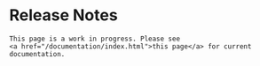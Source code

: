 # Release Notes

```{caution}
This page is a work in progress. Please see
<a href="/documentation/index.html">this page</a> for current documentation.
```

